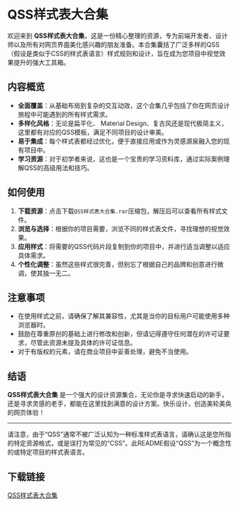 # QSS样式表大合集

欢迎来到 **QSS样式表大合集**，这是一份精心整理的资源，专为前端开发者、设计师以及所有对网页界面美化感兴趣的朋友准备。本合集囊括了广泛多样的QSS（假设是类似于CSS的样式表语言）样式规则和设计，旨在成为您项目中视觉效果提升的强大工具箱。

## 内容概览

- **全面覆盖**：从基础布局到复杂的交互动效，这个合集几乎包括了你在网页设计旅程中可能遇到的所有样式需求。
- **多样化风格**：无论是扁平化、 Material Design、复古风还是现代极简主义，这里都有对应的QSS模板，满足不同项目的设计审美。
- **易于集成**：每个样式表都经过优化，便于直接应用或作为灵感源泉融入您的现有项目中。
- **学习资源**：对于初学者来说，这也是一个宝贵的学习资料库，通过实际案例理解QSS的高级用法和技巧。

## 如何使用

1. **下载资源**：点击下载`QSS样式表大合集.rar`压缩包，解压后可以查看所有样式文件。
2. **浏览与选择**：根据你的项目需要，浏览不同的样式表文件，寻找理想的视觉效果。
3. **应用样式**：将需要的QSS代码片段复制到你的项目中，并进行适当调整以适应具体需求。
4. **个性化调整**：虽然这些样式很完善，但别忘了根据自己的品牌和创意进行微调，使其独一无二。

## 注意事项

- 在使用样式之前，请确保了解其兼容性，尤其是当你的目标用户可能使用多种浏览器时。
- 鼓励在尊重原创的基础上进行修改和创新，但请记得遵守任何潜在的许可证要求，尽管此资源未提及具体的许可证信息。
- 对于有版权的元素，请在商业项目中妥善处理，避免不当使用。

## 结语

**QSS样式表大合集** 是一个强大的设计资源集合，无论你是寻求快速启动的新手，还是寻求灵感的老手，都能在这里找到满意的设计方案。快乐设计，创造美轮美奂的网页体验！

---

请注意，由于“QSS”通常不被广泛认知为一种标准样式表语言，请确认这是您所指的特定资源格式，或是误打为常见的“CSS”。此README假设“QSS”为一个概念性的或特定项目的样式表语言。

## 下载链接

[QSS样式表大合集](https://pan.quark.cn/s/b2fe3571a884)